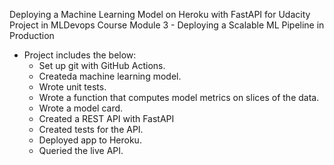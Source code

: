 Deploying a Machine Learning Model on Heroku with FastAPI for Udacity Project in MLDevops Course Module 3 - Deploying a Scalable ML Pipeline in Production


* Project includes the below:
    * Set up git with GitHub Actions.
    * Createda machine learning model.
    * Wrote unit tests.
    * Wrote a function that computes model metrics on slices of the data.
    * Wrote a model card.
    * Created a REST API with FastAPI
    * Created tests for the API.
    * Deployed app to Heroku.
    * Queried the live API.

